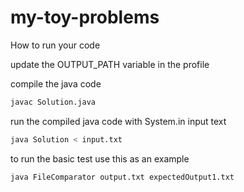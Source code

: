 # my-toy-problems

How to run your code

update the OUTPUT_PATH variable in the profile

compile the java code

```bash
javac Solution.java
```

run the compiled java code with System.in input text
```bash
java Solution < input.txt
```

to run the basic test use this as an example

```bash
java FileComparator output.txt expectedOutput1.txt
```